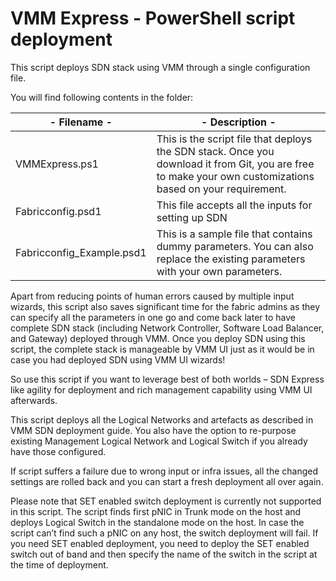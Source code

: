 # VMM Express - PowerShell script deployment

This script deploys SDN stack using VMM through a single configuration file. 

You will find following contents in the folder:

|- Filename -|-	Description -|
|---|---|
|VMMExpress.ps1            | This is the script file that deploys the SDN stack. Once you download it from Git, you are free to make your own customizations based on your requirement. |
|Fabricconfig.psd1         | This file accepts all the inputs for setting up SDN  |
|Fabricconfig_Example.psd1 | This is a sample file that contains dummy parameters. You can also replace the existing parameters with your own parameters. |

Apart from reducing points of human errors caused by multiple input wizards, this script also saves significant time for the fabric admins as they can specify all the parameters in one go and come back later to have complete SDN stack (including Network Controller, Software Load Balancer, and Gateway) deployed through VMM. Once you deploy SDN using this script, the complete stack is manageable by VMM UI just as it would be in case you had deployed SDN using VMM UI wizards! 

So use this script if you want to leverage best of both worlds – SDN Express like agility for deployment and rich management capability using VMM UI afterwards.

This script deploys all the Logical Networks and artefacts as described in VMM SDN deployment guide. You also have the option to re-purpose existing Management Logical Network and Logical Switch if you already have those configured. 

If script suffers a failure due to wrong input or infra issues, all the changed settings are rolled back and you can start a fresh deployment all over again.

Please note that SET enabled switch deployment is currently not supported in this script. The script finds first pNIC in Trunk mode on the host and deploys Logical Switch in the standalone mode on the host. In case the script can’t find such a pNIC on any host, the switch deployment will fail. If you need SET enabled deployment, you need to deploy the SET enabled switch out of band and then specify the name of the switch in the script at the time of deployment.